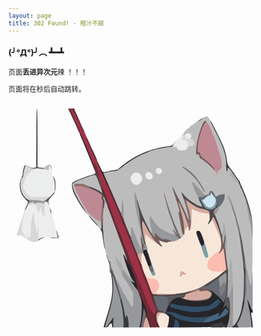```yaml
---
layout: page
title: 302 Found! - 橙汁不甜
---
```


### (╯°Д°)╯︵ ┻━┻

页面**丢进异次元**辣 ！！！

<script>
    var i = 15;  //这里是倒计时的秒数
    var intervalid;
    intervalid = setInterval("cutdown()", 1000);
    function cutdown() {
        if (i == 0) {
          window.location.href = "/"; //倒计时完成后跳转的地址
            clearInterval(intervalid);
        }
        document.getElementById("mes").innerHTML = i;
        i--;
    }
    window.onload = cutdown;
</script>
页面将在<span id="mes"></span>秒后自动跳转。

<svg xmlns="http://www.w3.org/2000/svg" width="512px" height="476px" viewBox="0 0 5120 4760" preserveAspectRatio="xMidYMid meet"><g fill="#262529"><path d="M2654 4578 c45 -166 57 -474 22 -558 -10 -25 -20 -60 -23 -77 -4 -28 -2 -33 14 -33 15 0 25 16 43 68 13 37 37 96 53 132 47 105 49 111 57 195 8 82 0 105 -34 105 -18 0 -20 -13 -7 -38 6 -12 4 -34 -8 -68 l-17 -51 -17 131 c-25 188 -34 216 -64 216 -21 0 -24 -4 -19 -22z"/><path d="M3220 4589 c0 -6 7 -36 16 -66 10 -34 14 -75 11 -107 -4 -42 -10 -55 -38 -78 -32 -27 -33 -29 -20 -65 7 -21 30 -74 51 -118 59 -126 125 -175 236 -175 28 0 44 5 48 15 3 8 12 15 21 15 9 0 41 8 73 19 87 29 241 36 331 15 115 -26 140 -39 161 -86 18 -41 13 -78 -10 -78 -6 0 -10 -9 -10 -20 0 -51 69 -12 190 110 85 84 90 88 96 65 3 -14 12 -25 20 -25 16 0 17 21 5 91 -7 42 -6 46 11 41 11 -3 18 1 18 10 0 8 13 30 30 48 29 33 30 36 30 138 0 76 -6 126 -22 183 -21 79 -21 79 -55 79 -36 0 -43 -13 -16 -29 14 -8 12 -11 -19 -24 -19 -8 -39 -20 -42 -26 -10 -16 -31 -14 -123 11 -66 18 -83 26 -85 43 -3 20 -10 20 -335 23 l-333 2 0 -29 c0 -37 -23 -91 -48 -114 -20 -18 -20 -17 -27 35 -14 116 -7 108 -91 108 -47 0 -74 -4 -74 -11z m852 -114 c168 -33 378 -143 378 -197 0 -15 -37 -55 -43 -47 -2 2 -22 29 -44 59 -54 73 -81 100 -98 100 -17 0 -19 -23 -5 -51 11 -20 1 -26 -16 -9 -32 32 -182 66 -337 76 -162 12 -405 -23 -462 -66 -13 -10 -177 -50 -205 -50 -12 0 -18 5 -15 10 3 6 17 10 31 10 30 0 56 13 104 51 70 56 206 98 395 122 76 10 250 6 317 -8z m-152 -209 c122 -13 143 -18 215 -54 82 -41 113 -64 142 -108 15 -24 15 -26 -4 -45 -19 -20 -19 -20 -44 3 -14 13 -52 42 -85 65 l-60 41 -139 12 c-77 7 -178 10 -225 6 -178 -13 -267 -24 -325 -40 -32 -9 -67 -16 -76 -16 -18 0 -33 26 -24 41 10 15 150 52 340 89 28 5 59 12 70 14 39 7 81 6 215 -8z"/><path d="M4926 4545 c-3 -30 -9 -81 -12 -112 -3 -32 -19 -121 -36 -198 -41 -184 -44 -215 -25 -215 9 0 23 24 37 63 12 34 33 83 46 109 27 54 34 129 10 109 -22 -19 -25 -1 -11 74 8 39 17 105 21 148 6 66 4 77 -9 77 -12 0 -17 -14 -21 -55z"/><path d="M2588 3823 c-14 -16 -37 -46 -50 -68 -14 -22 -33 -46 -42 -54 -26 -22 -20 -44 9 -38 23 4 24 3 11 -12 -39 -44 -115 -232 -165 -406 -35 -121 -37 -145 -16 -145 17 0 55 70 55 102 0 30 36 88 54 88 32 0 161 325 176 444 5 32 13 63 19 69 6 6 11 19 11 29 0 27 -32 22 -62 -9z"/><path d="M2835 3357 c-26 -30 -105 -252 -105 -295 0 -26 5 -35 26 -42 40 -16 54 -12 64 18 6 15 15 36 20 47 6 11 24 60 40 109 34 101 39 161 14 170 -24 9 -48 7 -59 -7z"/><path d="M3897 2927 c-24 -42 -97 -235 -97 -256 0 -27 21 -41 60 -41 32 0 38 4 54 36 26 55 64 173 70 220 5 37 3 44 -19 58 -35 23 -48 20 -68 -17z"/><path d="M1991 1707 c-5 -13 -27 -62 -49 -108 -97 -206 -143 -321 -140 -347 3 -23 8 -17 36 43 76 166 72 160 117 157 22 -2 54 -10 70 -17 17 -7 62 -16 100 -20 39 -4 78 -11 88 -17 16 -8 18 -6 15 14 -2 18 -9 23 -33 24 -70 2 -175 17 -175 25 0 5 -10 9 -22 9 -52 1 -53 12 -9 110 43 97 52 150 26 150 -9 0 -19 -11 -24 -23z"/><path d="M1755 1425 c-4 -11 -39 -99 -78 -195 -83 -207 -203 -498 -217 -522 -14 -24 -12 -38 3 -38 21 0 173 346 233 529 14 42 37 106 50 143 14 37 24 75 21 85 -4 16 -5 16 -12 -2z"/><path d="M1725 1113 c-43 -100 -66 -173 -52 -173 8 0 127 259 127 276 0 2 -6 4 -14 4 -8 0 -33 -45 -61 -107z"/></g><g fill="#393a3e"><path d="M1935 4577 c4 -12 26 -85 50 -162 102 -327 125 -443 125 -637 0 -114 -18 -260 -34 -287 -4 -6 -1 -11 7 -11 54 0 73 397 29 604 -13 60 -48 189 -78 288 -30 99 -54 187 -54 196 0 9 16 -8 36 -38 20 -30 39 -57 44 -60 4 -3 19 -24 34 -47 34 -56 61 -58 52 -5 -3 20 -6 70 -6 110 0 62 -2 72 -17 72 -14 0 -19 -9 -21 -37 -1 -20 -5 -39 -8 -42 -9 -9 -38 14 -59 46 -17 27 -26 31 -63 31 -39 0 -42 -2 -37 -21z"/><path d="M2323 4461 c-2 -103 -9 -171 -28 -261 -31 -149 -32 -193 -7 -188 13 2 24 29 44 108 14 58 29 131 33 163 7 51 10 57 31 57 19 0 26 9 39 52 8 28 15 87 15 130 l0 78 -62 0 -63 0 -2 -139z"/><path d="M4114 4574 c3 -25 11 -29 97 -55 84 -25 97 -26 119 -14 14 8 40 21 58 30 36 17 40 32 15 51 -13 10 -57 13 -155 14 l-137 0 3 -26z"/><path d="M4520 4595 c0 -2 20 -23 44 -45 70 -65 137 -211 166 -365 6 -33 16 -79 21 -101 18 -83 29 -274 29 -501 0 -194 2 -233 14 -233 22 0 30 142 22 398 -7 252 -20 399 -42 487 -27 109 -64 212 -93 257 -28 44 -28 45 -10 67 11 13 19 27 19 32 0 5 -38 9 -85 9 -47 0 -85 -2 -85 -5z"/><path d="M1957 3002 c-10 -14 -32 -147 -47 -269 -7 -63 -14 -87 -31 -104 -15 -15 -18 -24 -11 -27 8 -2 12 -31 12 -83 0 -64 3 -79 15 -79 18 0 16 -7 21 65 8 127 25 284 40 372 16 94 16 149 1 125z"/><path d="M1778 2509 c-20 -24 -61 -71 -92 -104 -58 -63 -65 -75 -42 -75 17 0 157 152 169 182 15 41 1 40 -35 -3z"/><path d="M4924 2377 c-5 -7 -18 -46 -28 -87 -39 -161 -90 -307 -161 -467 -41 -92 -75 -173 -75 -180 0 -6 -6 -16 -12 -20 -7 -4 -39 -46 -70 -93 -31 -47 -70 -101 -87 -120 l-30 -35 -1 38 c0 29 -4 37 -19 37 -23 0 -31 -40 -31 -158 0 -172 -52 -333 -203 -625 -94 -181 -139 -291 -108 -262 29 28 250 471 279 560 31 92 50 175 58 245 8 77 21 105 84 185 26 33 69 94 96 135 27 41 57 82 66 91 10 9 18 23 18 31 0 8 23 64 50 123 74 157 142 360 175 520 7 33 16 68 20 78 8 19 -5 22 -21 4z"/><path d="M1569 2269 c-94 -124 -191 -282 -238 -389 -42 -95 -54 -196 -26 -217 36 -25 49 -5 19 28 -14 16 -14 23 0 79 20 78 96 226 181 353 36 53 65 105 65 114 0 8 7 21 16 28 9 6 15 18 12 25 -2 7 -14 -1 -29 -21z"/><path d="M905 1888 c4 -18 12 -36 17 -39 5 -3 10 -48 11 -100 1 -70 -4 -105 -17 -136 -10 -23 -16 -52 -14 -65 4 -20 8 -16 29 27 20 43 24 65 24 150 0 83 -4 108 -23 148 -26 55 -37 61 -27 15z"/><path d="M240 1638 c0 -7 11 -37 25 -66 14 -30 25 -70 26 -90 0 -21 8 -66 18 -102 16 -62 18 -65 47 -64 17 1 50 14 73 29 39 24 48 26 90 18 l46 -8 3 -598 c1 -386 6 -597 12 -597 7 0 10 208 10 595 l0 595 27 6 c15 4 46 8 70 8 24 1 43 6 43 12 0 7 -48 10 -139 10 -128 -1 -141 -3 -164 -22 -33 -29 -62 -37 -75 -22 -11 14 -42 153 -42 190 0 13 -11 36 -25 52 -14 16 -25 37 -25 48 0 10 -4 18 -10 18 -5 0 -10 -6 -10 -12z"/><path d="M2217 1413 c12 -41 211 -191 368 -278 139 -77 405 -174 405 -149 0 10 -22 20 -110 52 -199 73 -377 173 -545 307 -59 47 -110 85 -115 85 -4 0 -6 -8 -3 -17z"/><path d="M3845 421 c8 -15 155 -94 162 -88 9 10 -8 27 -28 27 -10 0 -19 4 -19 9 0 12 -84 61 -105 61 -9 0 -14 -4 -10 -9z"/></g><g fill="#582e33"><path d="M2840 4528 c-12 -40 -27 -88 -33 -107 -8 -22 -8 -35 -2 -38 6 -1 8 -25 7 -53 -4 -54 13 -70 24 -22 4 15 17 48 30 74 15 29 24 65 24 93 0 25 7 62 15 82 19 45 20 43 -14 43 -28 0 -31 -4 -51 -72z"/><path d="M2973 4532 c-38 -79 -39 -142 -4 -216 15 -29 20 -53 16 -68 -15 -49 -98 -277 -131 -360 -19 -47 -39 -108 -44 -135 -6 -26 -13 -61 -16 -76 -6 -26 -4 -28 16 -25 19 2 30 22 67 123 24 66 52 126 61 133 9 6 33 12 54 12 31 0 38 4 38 20 0 17 -7 20 -46 20 -40 0 -46 3 -41 18 3 9 19 64 36 120 16 57 39 123 51 146 24 50 25 62 6 69 -38 15 -26 129 23 225 29 56 27 62 -16 62 -37 0 -39 -2 -70 -68z"/><path d="M2478 3360 c-10 -13 -18 -30 -18 -37 0 -8 -11 -18 -25 -23 -26 -10 -58 -61 -54 -88 3 -19 -27 -114 -77 -242 -18 -47 -62 -166 -97 -265 -36 -99 -89 -243 -117 -320 -28 -77 -70 -194 -92 -260 -22 -66 -48 -135 -59 -153 -10 -18 -19 -46 -19 -62 0 -16 -5 -32 -11 -35 -30 -19 -35 -125 -5 -125 21 0 69 110 141 324 36 110 75 217 86 238 10 20 24 61 30 90 11 50 37 113 113 273 19 39 42 102 52 140 9 39 36 108 60 155 23 47 52 121 64 165 12 44 29 96 37 116 8 20 13 58 11 85 l-3 49 -17 -25z"/><path d="M2592 3143 c-11 -27 -23 -58 -27 -70 -3 -13 -11 -23 -16 -23 -5 0 -9 -8 -9 -18 0 -9 -20 -58 -44 -107 -24 -50 -47 -101 -51 -115 -4 -14 -11 -29 -15 -35 -4 -5 -22 -49 -38 -97 -30 -84 -45 -117 -68 -148 -6 -8 -17 -37 -23 -65 -7 -27 -19 -63 -26 -80 -7 -16 -28 -66 -45 -110 -17 -44 -60 -141 -95 -215 -35 -74 -71 -157 -80 -183 -8 -26 -24 -66 -35 -87 -21 -41 -27 -85 -10 -75 5 3 10 -3 10 -14 0 -39 16 -21 47 52 17 39 70 162 118 272 48 110 94 220 102 245 9 25 21 52 28 60 7 8 16 26 20 40 4 14 34 90 67 170 33 80 69 170 80 200 11 30 26 69 34 85 13 28 61 153 105 272 10 29 19 62 19 73 0 36 -27 21 -48 -27z"/><path d="M1617 868 c-29 -62 -47 -111 -45 -127 3 -22 10 -14 40 49 47 98 68 149 68 166 0 33 -18 8 -63 -88z"/><path d="M1415 604 c-19 -42 -35 -78 -35 -80 0 -1 -18 -42 -41 -91 -22 -48 -50 -108 -61 -133 -11 -25 -31 -67 -44 -93 l-23 -48 26 3 c23 3 35 26 129 246 57 134 104 250 104 258 0 33 -22 9 -55 -62z"/><path d="M1470 548 c-29 -62 -82 -171 -117 -243 -35 -71 -63 -133 -63 -137 0 -4 11 -8 25 -8 14 0 25 5 25 10 0 6 9 29 19 53 11 23 34 74 51 112 17 39 43 97 57 130 14 33 35 80 48 105 33 66 39 90 22 90 -8 0 -37 -48 -67 -112z"/></g><g fill="#712936"><path d="M2894 4565 c-7 -19 -14 -55 -14 -80 0 -27 -9 -63 -21 -86 -11 -23 -33 -80 -48 -127 -16 -48 -42 -116 -58 -152 -16 -36 -40 -95 -53 -132 -21 -60 -40 -88 -40 -58 0 27 -19 5 -30 -36 -11 -38 -11 -47 0 -54 11 -7 11 -11 1 -24 -7 -9 -17 -42 -21 -73 -7 -59 -26 -118 -86 -276 -23 -57 -34 -104 -34 -138 0 -72 19 -60 50 32 14 41 33 85 42 99 9 14 30 61 47 105 37 102 94 241 132 325 31 71 56 137 69 187 4 18 22 54 39 79 17 26 31 53 31 60 0 6 16 35 36 64 29 43 34 57 28 83 -15 69 -11 107 18 159 39 72 38 78 -23 78 -48 0 -51 -2 -65 -35z"/><path d="M2800 3760 c0 -6 -18 -49 -40 -96 -22 -47 -40 -97 -40 -109 0 -13 -4 -27 -10 -30 -5 -3 -10 -16 -10 -29 0 -12 -4 -26 -9 -31 -4 -6 -13 -28 -19 -50 -9 -36 -31 -96 -98 -272 -25 -64 -30 -103 -15 -103 5 0 13 10 16 23 19 62 48 118 56 105 4 -7 10 -10 12 -8 6 7 72 175 100 255 14 39 39 104 56 147 36 88 39 110 14 101 -13 -5 -15 -3 -9 13 15 36 19 94 7 94 -6 0 -11 -5 -11 -10z"/><path d="M1787 1500 c-15 -33 -27 -66 -27 -73 0 -7 -13 -48 -30 -90 -16 -43 -30 -82 -30 -88 0 -25 34 -3 70 45 30 39 42 65 45 100 3 26 9 56 15 66 15 27 13 100 -3 100 -7 0 -25 -27 -40 -60z"/></g><g fill="#504a49"><path d="M4480 4335 c0 -84 -2 -96 -22 -115 -12 -11 -16 -20 -10 -20 8 0 12 -18 12 -50 0 -38 -4 -50 -15 -50 -21 0 -21 -102 0 -120 28 -23 42 -4 54 75 19 128 12 375 -10 375 -5 0 -9 -43 -9 -95z"/><path d="M3199 4349 c-25 -21 -56 -34 -98 -42 -61 -12 -63 -13 -84 -59 -12 -25 -25 -44 -29 -42 -4 3 -5 -1 -2 -9 3 -8 -7 -54 -22 -103 -15 -49 -27 -102 -28 -119 -1 -29 0 -29 43 -26 33 2 43 0 39 -11 -4 -10 28 -13 171 -14 158 0 192 -4 330 -32 84 -18 167 -32 182 -32 52 0 33 27 -36 51 -54 19 -65 26 -65 45 0 25 -26 44 -59 44 -23 0 -27 -19 -8 -39 10 -11 6 -12 -23 -7 -88 15 -317 25 -434 20 -124 -7 -128 -6 -118 12 23 45 42 92 53 134 7 25 16 50 19 55 4 6 10 22 14 37 5 22 14 29 43 34 45 8 99 39 107 60 4 10 13 14 22 10 8 -3 13 -2 10 3 -3 5 1 14 9 21 16 13 21 40 8 39 -5 0 -24 -14 -44 -30z"/><path d="M3982 3768 c-22 -22 -13 -35 56 -79 154 -98 202 -131 291 -203 52 -42 102 -76 111 -76 22 0 30 53 30 202 0 111 -9 148 -35 148 -12 0 -15 -20 -15 -112 0 -62 -4 -119 -9 -127 -7 -11 -25 0 -82 48 -41 35 -91 72 -112 82 -21 11 -55 35 -75 53 -39 35 -112 76 -135 76 -7 0 -18 -5 -25 -12z"/><path d="M2745 2888 c-38 -135 -66 -279 -75 -391 -15 -177 -29 -283 -51 -362 -38 -141 -10 -194 30 -57 46 153 105 301 192 477 44 89 50 125 20 125 -14 0 -33 -28 -74 -107 -43 -83 -57 -104 -63 -90 -7 19 22 213 50 337 20 85 20 120 1 120 -9 0 -20 -20 -30 -52z"/><path d="M4315 2855 c-4 -36 -18 -107 -31 -158 -25 -95 -111 -307 -124 -307 -4 0 -15 16 -24 35 -24 50 -65 95 -87 95 -24 0 -24 -5 6 -64 25 -50 32 -119 16 -176 -7 -29 -79 -69 -126 -70 -74 -2 -206 -69 -290 -147 -26 -24 -53 -43 -61 -43 -8 0 -22 -8 -32 -18 -19 -19 -62 -115 -62 -138 0 -28 36 -12 65 28 58 79 220 196 329 238 l26 10 -26 -52 c-19 -38 -24 -59 -19 -84 6 -37 35 -48 35 -14 0 11 14 42 30 68 17 27 30 53 30 59 0 5 15 23 33 40 63 60 156 49 199 -23 25 -42 44 -43 53 -3 6 27 2 34 -34 66 -24 20 -41 43 -41 56 0 11 20 61 44 111 94 194 167 556 112 556 -9 0 -16 -21 -21 -65z"/><path d="M330 2231 c0 -5 16 -46 35 -92 l36 -83 -54 -55 c-76 -79 -110 -153 -115 -255 -3 -65 0 -85 13 -101 15 -19 16 -17 12 40 -9 120 39 228 129 298 37 29 54 49 54 65 0 12 -3 22 -8 22 -7 0 -34 56 -54 113 -6 15 -14 27 -19 27 -5 0 -9 7 -9 15 0 8 -4 15 -10 15 -5 0 -10 -4 -10 -9z"/><path d="M1910 2116 c0 -65 -4 -87 -16 -97 -12 -10 -15 -25 -11 -56 4 -40 2 -45 -33 -71 -21 -15 -78 -48 -128 -72 -62 -31 -91 -51 -92 -62 0 -34 55 -21 186 44 83 41 112 67 116 103 1 17 6 36 11 43 6 7 5 12 -2 12 -16 0 -13 26 5 41 13 11 15 26 9 84 -9 93 -14 115 -31 115 -11 0 -14 -19 -14 -84z"/><path d="M1857 1758 c-48 -141 -91 -238 -107 -238 -31 0 -314 101 -383 136 -31 17 -59 6 -35 -13 19 -15 230 -97 328 -127 107 -33 114 -37 105 -67 -9 -32 34 35 47 73 6 16 14 26 19 23 10 -7 35 49 60 137 14 49 16 74 9 93 -14 36 -26 31 -43 -17z"/><path d="M2940 1005 c0 -20 142 -57 285 -75 78 -10 93 -15 113 -38 l24 -27 -7 30 c-9 42 -23 55 -59 55 -17 0 -96 14 -176 30 -142 29 -180 35 -180 25z"/></g><g fill="#324e66"><path d="M3364 4563 c3 -21 8 -59 12 -85 7 -53 20 -60 51 -25 24 27 34 49 43 105 l7 42 -59 0 -60 0 6 -37z"/><path d="M3695 4485 c-203 -33 -276 -58 -359 -124 -37 -30 -52 -36 -101 -43 -11 -2 -21 -11 -23 -21 -3 -13 3 -17 28 -17 35 0 199 38 215 50 33 25 137 50 249 61 115 10 181 9 334 -7 29 -3 52 -2 52 3 0 5 -29 33 -64 61 l-64 52 -93 -1 c-52 -1 -130 -7 -174 -14z"/><path d="M3675 4280 c-22 -5 -68 -13 -102 -19 -99 -18 -256 -61 -280 -77 -19 -12 -21 -18 -11 -39 6 -13 16 -26 23 -29 7 -2 52 7 101 20 49 13 109 24 133 24 25 0 82 5 128 12 65 9 118 9 244 0 l162 -13 60 -42 c33 -23 74 -54 91 -69 l30 -28 28 27 c25 24 26 28 13 52 -23 46 -68 83 -150 123 -72 35 -93 41 -215 54 -145 15 -193 16 -255 4z"/></g><g fill="#59595e"><path d="M4366 4185 c4 -16 11 -38 16 -47 5 -10 11 -62 13 -115 2 -54 9 -116 14 -138 6 -22 11 -64 11 -94 0 -30 3 -51 7 -48 3 4 13 1 21 -6 13 -10 14 3 9 113 -4 69 -9 152 -12 185 -3 33 -2 54 1 47 13 -27 24 3 24 64 0 72 -18 87 -42 34 l-13 -31 -28 33 -27 33 6 -30z"/><path d="M3225 4116 c7 -92 2 -126 -21 -126 -8 0 -14 -4 -14 -9 0 -11 74 -21 159 -21 36 -1 95 -7 131 -15 71 -15 93 -6 63 27 -15 17 -15 18 0 18 10 0 17 7 17 15 0 8 -9 15 -20 15 -11 0 -23 -7 -26 -15 -4 -9 -19 -15 -38 -15 -92 0 -166 52 -217 153 -16 31 -32 57 -35 57 -4 0 -3 -38 1 -84z"/><path d="M2252 4018 c-5 -24 -30 -108 -56 -188 -25 -80 -53 -167 -62 -195 -8 -27 -19 -57 -23 -65 -5 -9 -12 -30 -16 -48 -4 -19 -13 -32 -22 -32 -12 0 -14 -7 -9 -31 3 -17 6 -35 6 -40 0 -5 8 -9 19 -9 25 0 62 83 115 260 14 47 44 143 66 215 45 145 48 164 25 145 -13 -10 -15 -9 -15 9 0 37 -18 23 -28 -21z"/><path d="M4765 3418 c-3 -24 -10 -88 -14 -143 -5 -55 -21 -188 -36 -295 -39 -288 -41 -320 -22 -320 10 0 20 14 26 38 19 70 41 177 51 242 5 36 16 108 24 160 19 129 31 358 18 345 -6 -5 -12 -28 -15 -50 -3 -36 -4 -35 -5 13 -2 63 -18 69 -27 10z"/><path d="M590 2833 c0 -25 61 -64 111 -70 52 -7 46 10 -9 28 -20 6 -52 22 -69 36 -29 21 -33 22 -33 6z"/><path d="M863 2780 c-42 -17 -24 -22 53 -15 l76 8 -7 -24 c-14 -41 -25 -93 -24 -114 0 -19 0 -19 14 -2 7 11 17 36 20 58 4 21 11 41 16 45 5 3 9 16 9 30 0 23 -2 24 -67 23 -38 0 -78 -4 -90 -9z"/><path d="M840 2246 c-16 -66 -8 -95 13 -46 23 55 29 100 13 100 -7 0 -18 -23 -26 -54z"/><path d="M804 2106 c-6 -7 -15 -22 -18 -34 -5 -15 -15 -22 -32 -22 -36 0 -29 -22 19 -61 23 -19 64 -55 91 -81 27 -27 50 -48 52 -48 2 0 4 9 4 20 0 11 -25 48 -56 81 -58 63 -64 85 -39 142 8 20 -5 22 -21 3z"/><path d="M574 645 c0 -137 2 -195 3 -128 2 67 2 179 0 250 -1 70 -3 16 -3 -122z"/></g><g fill="#9d3246"><path d="M2936 4306 c-14 -19 -35 -55 -46 -80 -10 -25 -29 -58 -40 -74 -12 -16 -25 -44 -30 -63 -13 -52 -37 -117 -69 -189 -37 -82 -94 -222 -132 -323 -16 -43 -40 -97 -53 -120 -13 -23 -30 -62 -36 -87 -6 -25 -22 -61 -35 -80 -13 -19 -36 -78 -51 -130 -14 -52 -46 -133 -69 -180 -23 -47 -50 -116 -59 -155 -10 -38 -36 -105 -57 -147 -22 -43 -40 -81 -40 -85 0 -5 -13 -35 -28 -68 -16 -34 -34 -84 -40 -113 -6 -29 -20 -70 -30 -90 -11 -21 -49 -128 -86 -238 -37 -109 -84 -233 -105 -276 -21 -42 -44 -96 -50 -120 -6 -23 -20 -64 -30 -90 -11 -26 -20 -61 -20 -78 0 -17 -5 -41 -11 -52 -6 -12 -13 -41 -16 -67 -3 -33 -14 -59 -44 -98 -22 -29 -43 -53 -48 -53 -5 0 -18 -28 -31 -63 -32 -89 -134 -336 -185 -447 -50 -110 -245 -567 -245 -575 0 -3 11 -5 24 -5 20 0 30 11 54 62 143 299 205 423 217 432 16 13 35 59 35 86 0 11 22 66 49 122 27 57 70 154 96 217 27 63 56 121 67 130 10 8 18 26 18 39 0 23 59 163 146 349 24 51 46 105 50 120 4 16 15 45 25 65 11 20 26 59 34 85 9 26 45 109 80 183 35 74 78 171 95 215 17 44 37 94 45 110 12 28 33 98 35 120 1 6 7 17 13 25 23 29 38 62 67 144 16 45 36 95 45 112 8 16 15 32 15 37 0 4 16 40 36 80 20 39 49 113 64 162 15 50 45 135 65 190 21 55 44 120 52 145 8 25 19 53 24 62 5 10 9 27 9 37 0 11 5 23 10 26 6 3 10 17 10 30 0 12 18 63 40 112 23 48 45 97 50 108 19 43 74 184 100 260 15 44 41 117 58 162 27 75 28 84 15 110 -23 45 -28 46 -57 9z"/></g><g fill="#705e5a"><path d="M3710 4060 c-76 -8 -145 -29 -123 -37 7 -3 44 0 82 6 129 20 249 12 375 -26 39 -12 75 -76 55 -99 -25 -31 -78 -44 -148 -38 -65 6 -66 5 -78 -22 -20 -44 -17 -51 44 -83 52 -29 85 -40 70 -24 -4 3 1 15 10 25 14 15 14 21 4 27 -15 10 18 21 60 21 31 0 52 21 43 44 -3 9 -1 16 5 16 6 0 16 11 22 24 17 37 -19 111 -64 129 -99 42 -202 52 -357 37z"/><path d="M4410 3421 c0 -18 -40 -331 -46 -358 l-6 -33 -29 40 c-32 44 -69 54 -69 20 0 -11 4 -20 8 -20 14 0 41 -67 48 -120 4 -28 9 -48 12 -45 12 11 41 -73 47 -137 5 -45 11 -68 20 -68 7 0 16 7 19 16 8 22 6 110 -4 169 -5 29 -5 75 0 110 5 33 17 107 25 164 9 57 19 140 22 185 l6 81 -27 1 c-14 1 -26 -1 -26 -5z"/><path d="M2716 3068 c-19 -90 -26 -136 -32 -216 -7 -90 -6 -92 15 -92 16 0 21 6 21 25 0 28 38 145 51 160 16 17 10 55 -8 56 -12 1 -9 4 7 9 l25 7 -27 11 c-20 8 -28 19 -28 37 0 31 -18 33 -24 3z"/><path d="M3043 2931 c-61 -49 -79 -69 -142 -161 -50 -73 -61 -100 -41 -100 6 0 10 -9 10 -20 0 -32 13 -23 43 30 35 62 47 70 47 31 0 -45 22 -39 83 20 56 56 84 71 115 63 28 -8 162 34 162 50 0 21 -28 39 -50 33 -11 -3 -20 0 -20 5 0 13 -112 3 -140 -12 -27 -14 -27 9 0 43 50 64 6 76 -67 18z"/><path d="M3525 2718 c-2 -7 -13 -60 -23 -118 -65 -345 -66 -354 -54 -358 7 -2 12 -11 12 -20 0 -9 -34 -117 -75 -240 -41 -123 -75 -230 -75 -238 0 -9 7 -14 16 -12 19 4 241 434 295 572 40 102 51 176 26 176 -17 0 -34 -34 -86 -167 -35 -90 -83 -191 -66 -138 48 146 76 292 82 423 l6 132 -27 0 c-15 0 -28 -6 -31 -12z"/><path d="M4084 1332 c-50 -48 -118 -103 -152 -122 -52 -30 -62 -40 -67 -71 -6 -33 -8 -35 -37 -31 l-31 5 6 -124 c7 -171 56 -360 134 -521 28 -58 37 -68 58 -68 37 0 41 25 10 61 -33 40 -55 89 -94 209 -38 119 -51 184 -58 282 -5 74 -4 76 18 80 19 2 26 12 35 47 7 32 20 52 45 70 151 111 249 211 249 252 0 34 -23 20 -116 -69z"/></g><g fill="#44677f"><path d="M3956 4491 c-3 -5 0 -11 7 -14 7 -2 39 -27 72 -54 37 -31 82 -57 115 -68 30 -9 70 -26 88 -37 40 -25 50 -17 34 24 -6 18 -10 33 -8 35 6 7 54 -47 98 -109 23 -32 44 -58 49 -58 4 0 19 14 33 31 24 28 25 32 12 58 -8 15 -31 40 -50 55 -104 79 -426 177 -450 137z"/></g><g fill="#666a72"><path d="M3145 4282 c-17 -11 -47 -22 -68 -26 -29 -5 -38 -12 -43 -34 -4 -15 -10 -31 -14 -37 -5 -8 -30 -82 -35 -105 0 -3 -11 -27 -23 -54 -12 -27 -22 -53 -22 -59 0 -7 41 -8 123 -4 140 8 164 13 171 36 21 69 -18 301 -51 301 -4 0 -22 -8 -38 -18z"/><path d="M4330 4043 c-38 -50 -166 -164 -226 -201 -30 -19 -52 -24 -107 -24 l-69 0 31 -19 c17 -10 57 -32 89 -48 31 -16 66 -39 77 -51 11 -12 40 -34 65 -48 25 -14 53 -32 63 -40 9 -8 20 -13 23 -10 10 11 23 134 22 218 -1 47 2 96 6 108 8 23 8 23 24 5 30 -34 52 -84 52 -116 0 -18 7 -45 15 -61 8 -15 15 -41 15 -57 0 -16 5 -29 10 -29 17 0 11 172 -9 271 -18 86 -36 149 -43 149 -2 0 -19 -21 -38 -47z"/><path d="M2877 3463 c-31 -47 -53 -110 -43 -120 4 -4 11 -1 15 6 15 24 51 3 51 -30 0 -16 4 -29 8 -29 15 0 43 116 40 161 -2 37 -7 45 -25 47 -16 2 -28 -7 -46 -35z"/><path d="M4243 2158 c1 -32 -4 -49 -12 -44 -11 7 -21 -27 -21 -71 0 -23 -12 -45 -40 -78 -22 -25 -40 -52 -40 -58 0 -7 -7 -4 -14 6 -7 9 -21 17 -30 17 -19 0 -34 11 -82 57 -18 18 -42 33 -53 33 -13 0 -21 6 -21 16 0 29 -30 -5 -31 -35 -1 -26 -1 -26 -11 4 -6 17 -13 32 -15 35 -8 9 -23 -26 -23 -57 0 -26 5 -34 25 -39 14 -3 36 -3 49 0 16 4 26 1 29 -8 3 -8 29 -18 59 -23 50 -8 53 -10 64 -48 9 -32 16 -41 37 -43 32 -4 47 9 76 66 12 23 25 42 29 42 4 0 22 -9 40 -20 18 -11 48 -20 67 -20 18 0 37 -4 40 -10 3 -5 13 -10 21 -10 11 0 14 15 14 68 0 62 -4 75 -39 133 -35 58 -77 96 -107 98 -7 1 -12 -5 -11 -11z"/></g><g fill="#766c6c"><path d="M2694 4573 c16 -78 46 -284 46 -328 1 -58 8 -50 40 44 17 52 19 70 10 89 -9 21 -8 23 5 19 20 -8 19 -2 -6 50 -12 24 -24 67 -28 96 -6 50 -7 52 -40 55 -32 3 -33 2 -27 -25z"/><path d="M3427 2783 c-20 -16 -36 -32 -37 -37 0 -6 -11 -26 -25 -47 -32 -46 -45 -109 -22 -109 16 0 6 -32 -78 -260 -37 -101 -115 -403 -115 -446 0 -24 5 -34 15 -34 8 0 15 7 15 17 0 24 23 101 102 338 62 187 91 263 159 412 10 24 19 45 19 48 0 2 14 27 30 53 34 55 37 77 14 86 -27 10 -40 7 -77 -21z"/><path d="M3650 2415 c0 -25 -5 -66 -11 -92 -17 -68 -54 -208 -75 -276 -17 -59 -12 -86 10 -54 7 9 20 17 28 17 8 0 23 7 34 15 16 12 17 16 5 24 -13 8 -12 17 2 63 39 123 45 145 52 196 4 28 4 75 0 102 -6 40 -11 50 -26 50 -16 0 -19 -7 -19 -45z"/></g><g fill="#8c706b"><path d="M3636 3911 c5 -5 27 -15 49 -22 38 -13 39 -14 13 -17 -16 -2 -28 -6 -28 -10 0 -6 187 -72 204 -72 4 0 5 4 2 9 -3 4 0 20 7 35 9 19 20 26 40 26 15 0 27 5 27 10 0 13 -73 13 -87 -1 -7 -7 -36 -2 -98 20 -83 30 -150 41 -129 22z"/><path d="M3656 2638 c-4 -15 -26 -131 -33 -173 -4 -29 -3 -29 11 -11 15 19 16 19 17 -10 1 -16 3 -22 6 -11 8 29 20 19 27 -23 3 -22 10 -40 15 -40 24 0 25 193 1 256 -10 25 -38 33 -44 12z"/><path d="M1918 2630 c-4 -8 -9 -50 -12 -93 -2 -43 -7 -81 -10 -84 -3 -4 -6 -1 -6 5 0 7 -4 12 -10 12 -17 0 -9 -195 16 -367 10 -66 24 -51 25 25 0 50 3 61 9 45 15 -37 23 -26 15 20 -4 23 -11 134 -14 247 -3 113 -9 198 -13 190z"/><path d="M1630 1795 c-19 -7 -44 -14 -55 -14 -11 -1 -33 -9 -50 -18 -22 -13 -52 -17 -112 -16 -70 0 -83 -2 -88 -17 -8 -26 5 -50 32 -56 33 -9 169 1 185 12 7 6 39 18 71 29 54 17 75 35 42 35 -23 0 -18 17 8 23 12 4 31 13 42 21 19 15 19 15 -10 15 -16 0 -46 -7 -65 -14z"/></g><g fill="#7a7c80"><path d="M4794 4023 c3 -38 9 -186 13 -330 3 -145 10 -263 15 -263 4 0 8 48 9 108 1 59 4 139 7 177 9 118 8 211 -5 236 -6 13 -15 50 -18 82 -4 31 -11 57 -17 57 -7 0 -9 -22 -4 -67z"/><path d="M4296 3943 c-12 -45 -16 -121 -7 -152 16 -53 60 -111 85 -111 45 0 57 36 31 86 -8 16 -15 43 -15 61 0 46 -50 133 -77 133 -6 0 -14 -8 -17 -17z"/><path d="M2054 3412 c0 -56 -7 -97 -27 -152 -37 -106 -48 -160 -32 -160 6 0 20 29 30 66 14 51 23 67 41 74 21 9 24 16 24 67 1 35 6 66 15 77 8 11 15 31 15 45 -1 24 -2 25 -14 9 -19 -25 -23 -23 -30 17 -11 59 -21 39 -22 -43z"/><path d="M4664 2683 c-15 -89 -85 -355 -120 -461 -28 -84 -6 -145 24 -69 8 17 17 41 22 52 14 32 31 86 45 140 7 28 21 75 30 105 21 71 55 219 55 239 -1 13 -4 12 -15 -3 -14 -19 -15 -19 -15 7 0 40 -18 33 -26 -10z"/><path d="M3921 1790 c-29 -49 -70 -113 -92 -142 -64 -86 -185 -202 -259 -249 -38 -24 -70 -50 -70 -56 0 -20 51 -15 98 10 62 33 193 147 227 198 16 24 42 60 57 79 48 62 118 194 118 222 0 51 -26 30 -79 -62z"/></g><g fill="#7b9ea5"><path d="M2890 3520 c-11 -21 -20 -50 -20 -62 0 -22 1 -22 23 6 30 37 47 27 47 -25 0 -21 3 -39 8 -39 8 0 52 104 52 125 0 18 -31 35 -64 35 -20 0 -30 -9 -46 -40z"/><path d="M3994 3192 c-6 -4 -16 -17 -23 -29 -17 -33 -81 -231 -81 -251 1 -16 2 -15 15 2 8 10 16 24 18 29 2 7 13 4 27 -6 19 -13 24 -24 21 -52 -4 -53 13 -42 33 23 28 89 66 234 66 254 0 11 -11 23 -26 28 -30 12 -36 12 -50 2z"/><path d="M4050 2203 c-35 -7 -75 -47 -104 -107 -34 -70 -41 -96 -24 -96 21 0 33 13 47 46 17 43 87 114 112 114 58 0 119 -74 119 -144 0 -48 17 -17 24 44 11 107 -58 164 -174 143z"/></g><g fill="#97989b"><path d="M1967 4568 c3 -18 28 -107 55 -198 28 -91 61 -214 74 -275 30 -135 41 -335 25 -454 -10 -76 -9 -117 3 -80 2 8 11 37 20 64 146 451 180 595 191 806 10 177 15 169 -107 169 l-100 0 4 -105 c2 -58 2 -105 1 -105 -2 0 -15 19 -29 42 -15 24 -34 49 -42 57 -8 9 -28 37 -44 63 -35 57 -61 65 -51 16z"/><path d="M2440 4527 c0 -75 -23 -177 -40 -177 -6 0 -10 11 -10 24 0 14 -4 27 -8 30 -5 3 -14 -30 -20 -74 -21 -144 -60 -298 -169 -652 -15 -48 -24 -91 -20 -95 4 -3 8 -4 10 -2 12 16 100 179 135 252 24 48 46 87 51 87 4 0 15 17 25 38 28 59 110 202 117 202 11 0 19 -139 13 -211 -7 -69 -9 -74 -110 -224 -96 -145 -103 -158 -109 -219 -8 -69 -3 -86 22 -86 17 0 20 3 94 103 28 37 55 65 59 62 5 -3 14 5 21 17 7 13 25 38 40 57 34 41 31 48 -10 27 -43 -23 -48 -20 -20 12 14 15 34 41 43 57 10 17 30 43 44 58 26 27 68 128 99 237 26 91 6 409 -32 531 -6 17 -18 19 -116 19 l-109 0 0 -73z"/><path d="M4462 4503 c36 -119 48 -293 28 -424 -14 -97 -17 -104 -37 -88 -12 11 -14 6 -11 -31 3 -47 24 -66 30 -28 3 15 9 1 17 -40 8 -34 18 -65 22 -68 5 -3 9 -25 9 -50 0 -36 3 -44 18 -44 32 0 41 112 37 475 -2 182 -6 338 -8 349 -6 30 -37 46 -88 46 l-47 0 30 -97z"/><path d="M4660 4569 c-22 -31 -22 -33 -6 -58 33 -50 65 -127 91 -215 24 -86 31 -115 55 -261 7 -38 17 -80 23 -93 6 -13 10 -51 10 -85 -2 -123 -14 -364 -23 -466 -12 -128 -12 -161 -2 -161 5 0 26 87 47 193 21 105 46 217 56 247 l18 55 0 -66 c1 -94 12 -189 22 -189 5 0 9 177 9 393 -1 435 1 428 -60 278 -46 -112 -51 -122 -46 -86 2 17 17 94 34 171 25 111 52 305 52 367 0 4 -58 7 -128 7 l-128 0 -24 -31z"/><path d="M4756 3940 c4 -80 8 -181 9 -225 3 -232 5 -276 15 -270 13 8 13 345 -1 500 -15 178 -33 174 -23 -5z"/><path d="M4287 3738 c-4 -29 -9 -72 -13 -94 -5 -42 -5 -42 68 -103 70 -59 73 -61 80 -39 16 58 5 228 -15 228 -6 0 -7 -3 -4 -7 9 -8 -12 -33 -29 -33 -7 0 -27 23 -45 50 -18 28 -33 50 -34 50 -1 0 -5 -24 -8 -52z"/><path d="M2597 3068 c-14 -35 -36 -90 -48 -123 -12 -33 -32 -83 -44 -111 -18 -39 -23 -71 -25 -150 -3 -130 -3 -134 15 -134 17 0 50 60 82 150 24 67 73 189 101 250 9 19 22 39 29 43 7 4 13 19 13 33 0 14 7 38 15 53 14 29 14 29 -18 29 -17 0 -45 5 -60 11 -16 6 -30 11 -31 11 -2 0 -15 -28 -29 -62z"/><path d="M2819 3073 c-5 -16 -12 -34 -14 -40 -2 -7 -18 -13 -35 -13 -26 0 -30 -4 -30 -26 0 -22 2 -25 15 -14 12 10 15 10 15 -2 0 -8 -4 -18 -9 -23 -13 -15 -51 -132 -51 -160 0 -14 -4 -25 -10 -25 -5 0 -10 9 -10 20 0 11 -4 20 -10 20 -5 0 -10 -25 -10 -55 0 -30 4 -55 9 -55 11 0 -3 -74 -29 -160 -11 -36 -29 -119 -40 -185 -11 -66 -27 -147 -36 -180 -9 -33 -18 -122 -21 -199 -6 -129 -5 -138 12 -135 12 3 24 23 36 59 25 76 33 124 20 115 -17 -10 -13 32 8 110 22 80 36 185 51 363 13 164 99 523 100 420 0 -40 16 -34 31 10 6 20 15 42 19 47 9 11 12 135 4 135 -2 0 -9 -12 -15 -27z"/><path d="M3298 2857 c12 -14 5 -18 -59 -37 -50 -15 -74 -18 -79 -11 -11 19 -70 -13 -127 -68 -29 -28 -55 -51 -59 -51 -3 0 -3 21 1 48 l6 47 -31 -31 c-26 -26 -37 -50 -56 -129 -44 -181 -51 -305 -19 -305 6 0 38 39 71 88 83 123 126 166 213 213 102 54 204 91 213 76 4 -7 12 1 20 18 14 33 53 71 81 80 9 4 17 9 17 13 0 16 -89 51 -145 58 -54 6 -59 5 -47 -9z"/><path d="M4936 2733 c-7 -90 -14 -129 -47 -268 -10 -44 -25 -123 -34 -175 -13 -87 -25 -141 -54 -255 -13 -51 -14 -98 -1 -90 11 7 69 189 102 320 12 50 26 93 31 96 18 13 26 97 27 277 0 191 -13 243 -24 95z"/><path d="M2332 2397 c-7 -16 -12 -31 -12 -34 0 -4 -8 -15 -17 -25 -14 -16 -16 -38 -14 -143 3 -139 10 -179 34 -183 14 -3 17 6 18 60 0 35 3 97 8 138 4 41 4 107 1 145 -6 66 -7 68 -18 42z"/><path d="M4187 2319 c-27 -37 -22 -91 11 -120 29 -27 77 -59 88 -59 21 0 -27 137 -54 153 -7 5 -17 18 -21 29 -8 21 -8 21 -24 -3z"/><path d="M4514 2148 c-3 -18 -22 -72 -40 -120 -40 -103 -42 -121 -13 -116 19 3 27 15 86 133 16 31 30 125 19 125 -4 0 -11 -10 -16 -22 -8 -22 -9 -22 -9 5 -1 37 -18 34 -27 -5z"/><path d="M1944 2099 c5 -61 4 -74 -13 -95 -21 -26 -18 -54 4 -54 7 0 17 12 23 28 33 82 62 166 62 178 0 27 -19 13 -30 -22 -9 -27 -15 -33 -21 -23 -5 8 -9 24 -9 37 0 12 -5 22 -11 22 -9 0 -10 -20 -5 -71z"/><path d="M515 2091 c-3 -11 -13 -18 -23 -16 -71 14 -82 14 -82 0 0 -8 5 -15 10 -15 18 0 10 -27 -12 -43 -21 -14 -11 -15 117 -10 77 3 145 10 151 14 6 5 26 6 44 2 24 -4 31 -3 26 5 -5 8 2 12 18 12 36 0 33 19 -4 27 -17 3 -30 12 -30 19 0 15 -31 19 -44 7 -4 -4 -32 -8 -62 -9 -39 -1 -57 2 -61 12 -8 21 -41 17 -48 -5z"/><path d="M3786 1860 c-66 -133 -85 -220 -50 -220 27 0 28 2 142 132 56 64 106 119 110 122 4 2 20 2 36 -1 19 -4 31 -14 38 -34 5 -16 16 -29 23 -29 12 0 12 7 0 46 -13 44 -13 46 6 41 12 -3 19 0 19 9 0 8 -6 14 -12 14 -7 0 -23 3 -36 6 -18 5 -21 3 -16 -10 5 -14 1 -15 -32 -10 -22 3 -44 12 -51 20 -8 11 -21 13 -46 9 -24 -5 -38 -2 -50 9 -8 9 -17 16 -19 15 -2 0 -30 -54 -62 -119z"/></g><g fill="#bf8993"><path d="M1793 2431 c-62 -31 -196 -159 -225 -216 -12 -22 -39 -67 -61 -100 -55 -82 -177 -329 -177 -358 0 -23 2 -23 88 -23 54 1 95 6 103 13 8 7 33 16 54 21 155 37 233 70 300 127 32 27 38 36 28 46 -18 18 -16 49 3 70 14 16 15 27 6 76 -17 85 -35 283 -29 318 9 62 -8 67 -90 26z"/><path d="M4228 1503 c-32 -39 -49 -75 -43 -92 11 -35 -85 -135 -244 -252 -25 -18 -38 -38 -45 -70 -9 -37 -15 -44 -34 -43 -24 1 -24 0 -19 -90 6 -109 18 -170 58 -296 35 -110 73 -191 99 -215 18 -16 21 -17 45 -1 28 18 77 109 95 176 7 24 24 69 40 100 15 30 35 80 44 110 49 162 71 229 87 265 11 26 20 81 24 158 l7 117 -44 45 c-30 29 -42 49 -36 57 12 20 9 48 -5 48 -8 0 -21 -8 -29 -17z"/></g><g fill="#ababab"><path d="M4458 3938 c-5 -61 -2 -528 4 -528 3 0 8 8 10 18 2 9 7 -34 11 -97 4 -63 10 -125 13 -138 8 -29 32 -30 38 0 24 114 46 624 27 613 -6 -4 -11 -20 -11 -37 0 -16 -4 -29 -10 -29 -5 0 -10 20 -10 44 0 25 -4 47 -9 50 -4 3 -14 33 -20 66 -8 40 -17 60 -27 60 -7 0 -15 -10 -16 -22z"/><path d="M2294 3548 c-3 -13 -24 -61 -46 -108 -22 -47 -43 -94 -48 -105 -16 -40 -40 -142 -40 -173 0 -45 24 -41 43 6 8 21 38 61 65 88 64 64 95 163 57 178 -12 4 -14 17 -9 63 3 32 8 61 11 66 2 4 -3 7 -11 7 -8 0 -18 -10 -22 -22z"/><path d="M4406 3018 c-14 -45 -15 -73 -4 -158 6 -55 8 -108 3 -125 -7 -26 -10 -17 -22 60 -7 49 -17 93 -21 97 -16 16 -33 -163 -22 -232 5 -36 7 -98 4 -137 -6 -64 -5 -73 10 -73 15 0 31 28 56 95 4 11 8 36 9 55 1 19 9 68 18 109 12 56 14 101 10 181 -4 59 -9 114 -13 123 -7 20 -23 22 -28 5z"/><path d="M4667 1709 c-15 -22 -27 -45 -27 -50 0 -5 -8 -9 -18 -9 -10 0 -32 -16 -48 -36 -16 -20 -44 -54 -61 -76 -36 -43 -45 -98 -18 -98 30 0 64 32 107 98 23 37 48 71 55 75 7 4 13 15 13 23 0 8 9 32 20 54 36 71 19 84 -23 19z"/></g><g fill="#d5aba1"><path d="M2747 4558 c6 -53 29 -127 47 -151 12 -16 14 -15 24 10 14 38 52 164 52 175 0 4 -29 8 -64 8 l-64 0 5 -42z"/><path d="M3029 4505 c-18 -30 -31 -109 -25 -150 10 -61 35 -74 114 -57 75 16 93 34 29 31 -70 -4 -96 25 -105 117 -4 38 -10 65 -13 59z"/><path d="M3632 4036 c-88 -15 -105 -27 -68 -51 16 -11 26 -27 26 -41 0 -19 7 -24 38 -29 47 -8 158 -43 195 -62 26 -13 31 -13 48 2 13 13 27 16 51 11 18 -4 48 -9 66 -13 52 -9 132 31 132 66 0 33 -37 85 -66 94 -127 38 -279 46 -422 23z"/><path d="M3010 3934 c-77 -6 -88 -11 -64 -28 16 -11 37 -12 103 -5 45 5 87 7 92 3 16 -10 281 8 271 18 -10 10 -309 19 -402 12z"/><path d="M3474 3524 c4 -31 9 -61 12 -65 10 -17 53 -9 93 18 53 34 51 57 -6 61 -31 2 -44 8 -48 23 -4 12 -15 19 -32 19 -25 0 -26 -1 -19 -56z"/><path d="M2693 3310 c-23 -47 -73 -172 -73 -181 0 -11 29 -23 79 -34 31 -7 33 -5 25 11 -4 11 -11 66 -14 124 -4 91 -7 102 -17 80z"/><path d="M4270 3065 c0 -9 8 -30 17 -48 12 -23 17 -56 17 -112 0 -71 -5 -90 -41 -175 -22 -52 -58 -135 -78 -185 -21 -49 -45 -96 -53 -102 -14 -11 -13 -16 4 -48 10 -19 22 -35 25 -35 14 0 107 230 134 330 36 134 41 282 11 348 -19 42 -36 55 -36 27z"/><path d="M2783 2888 c-23 -29 -78 -362 -69 -412 4 -20 10 -36 14 -36 4 0 33 52 66 116 57 113 147 256 189 302 18 20 19 22 3 22 -21 0 -95 -50 -147 -98 -36 -33 -37 -34 -44 -12 -4 12 -4 46 0 76 7 56 5 63 -12 42z"/><path d="M3567 2598 c-5 -113 -19 -189 -60 -338 -9 -30 -22 -80 -31 -110 -8 -30 -18 -63 -21 -72 -4 -10 -3 -18 2 -18 9 0 18 18 93 190 46 106 100 264 100 295 0 12 -13 39 -30 60 -22 27 -30 49 -30 76 0 22 -4 39 -8 39 -5 0 -12 -55 -15 -122z"/><path d="M3706 2433 c-3 -10 -10 -49 -16 -88 -11 -69 -29 -142 -55 -220 -20 -62 -26 -95 -17 -95 5 0 40 23 78 51 85 63 173 106 233 115 57 7 127 32 142 50 15 19 25 124 10 124 -6 0 -11 -10 -11 -22 0 -39 -13 -46 -89 -54 -61 -6 -136 -28 -233 -69 -17 -7 -18 2 -18 109 0 105 -10 146 -24 99z"/></g><g fill="#bdbcbc"><path d="M4555 4548 c8 -27 10 -757 2 -948 -7 -164 -30 -406 -39 -415 -15 -15 -40 268 -28 319 9 43 5 119 -8 142 -9 15 -11 2 -12 -65 0 -46 -4 -111 -10 -145 -12 -77 -40 -285 -47 -352 -3 -29 0 -60 6 -72 6 -12 14 -67 17 -124 5 -80 2 -119 -11 -173 -10 -38 -19 -88 -20 -110 -1 -22 -6 -49 -10 -60 -36 -101 -45 -105 -39 -18 8 127 -18 237 -38 156 -21 -91 -63 -221 -88 -279 -35 -76 -37 -98 -12 -116 20 -14 46 -66 58 -113 4 -16 15 -36 25 -45 10 -8 34 -42 54 -74 30 -51 35 -69 35 -120 -1 -50 -3 -58 -13 -45 -8 11 -22 15 -43 12 -22 -4 -44 3 -73 21 -23 15 -46 24 -52 21 -5 -4 -19 -25 -30 -48 -12 -22 -28 -47 -35 -55 -21 -21 -61 -7 -71 24 -6 17 -21 30 -45 39 -36 12 -37 12 -80 -34 -24 -25 -75 -82 -113 -126 -39 -44 -74 -83 -80 -87 -47 -35 -26 56 44 195 34 65 61 125 61 132 0 8 16 43 35 78 43 78 44 91 9 83 -93 -24 -287 -159 -349 -244 -31 -42 -53 -56 -39 -24 4 9 29 80 55 157 41 123 60 195 88 335 16 80 -4 56 -49 -56 -26 -65 -75 -173 -109 -239 -35 -66 -88 -169 -118 -229 -30 -59 -56 -106 -59 -103 -2 2 29 105 70 228 41 123 77 244 80 269 3 25 3 37 0 28 -9 -30 -27 -21 -20 10 3 15 15 79 26 142 53 292 54 295 78 294 12 0 22 5 22 11 0 12 -58 71 -63 64 -10 -12 -67 -110 -67 -114 0 -5 -8 -25 -65 -150 -30 -66 -170 -467 -186 -530 -24 -99 -38 -140 -38 -113 -1 37 80 347 118 448 18 47 43 117 56 156 14 39 38 102 55 139 17 37 28 70 26 73 -3 2 -20 -19 -38 -48 -38 -61 -50 -51 -18 16 12 25 20 48 16 51 -10 10 -132 -36 -220 -83 -95 -51 -136 -90 -221 -218 -56 -83 -60 -86 -66 -62 -9 32 4 128 32 249 12 49 19 91 16 94 -7 7 -70 -93 -102 -164 -15 -32 -38 -80 -50 -108 -56 -120 -120 -301 -149 -422 -24 -97 -37 -138 -48 -148 -15 -15 -2 248 16 313 8 29 24 109 36 178 12 69 30 152 40 184 27 86 42 174 30 178 -13 5 -13 52 -1 123 29 168 22 224 -18 137 -32 -72 -79 -190 -104 -258 -27 -77 -66 -154 -74 -146 -3 3 -5 48 -4 101 1 52 -1 95 -4 95 -6 0 -24 -40 -96 -217 -46 -111 -50 -128 -49 -195 1 -40 -1 -131 -5 -201 -10 -166 -28 -155 -35 20 -4 95 -8 123 -16 112 -6 -8 -42 -86 -79 -174 -37 -88 -114 -265 -171 -393 -57 -127 -104 -234 -104 -237 0 -3 18 -8 40 -11 22 -4 40 -10 40 -14 0 -7 74 -18 171 -25 28 -3 60 -22 143 -89 167 -133 340 -231 541 -306 59 -23 255 -66 375 -84 l85 -12 21 -45 c25 -52 54 -82 54 -55 0 8 -9 30 -20 48 -27 45 -25 50 15 42 31 -5 35 -4 35 14 0 38 38 62 98 62 50 0 58 -3 88 -36 19 -19 34 -39 34 -44 0 -4 19 -8 42 -8 27 -1 48 -7 61 -20 18 -19 18 -21 2 -56 -13 -27 -26 -39 -46 -43 -29 -5 -39 -26 -19 -38 16 -10 11 -57 -7 -71 -27 -20 -50 -17 -77 13 -23 25 -27 26 -51 13 l-25 -13 20 -22 c11 -12 20 -26 20 -31 0 -12 72 -84 84 -84 4 0 19 -13 33 -30 13 -16 31 -30 38 -30 7 0 26 -12 42 -27 17 -16 43 -34 59 -42 85 -39 117 -57 121 -68 3 -7 13 -13 23 -13 10 0 23 -7 30 -15 7 -8 20 -15 29 -15 19 1 68 68 77 107 4 16 54 119 111 230 150 290 206 462 204 623 -1 89 8 160 20 160 5 0 9 -15 9 -34 0 -19 4 -37 10 -41 11 -7 90 90 90 111 0 20 -13 17 -28 -6 -7 -11 -17 -20 -22 -20 -20 0 -9 39 23 78 17 22 45 56 61 76 16 20 38 36 48 36 10 0 18 5 18 10 0 6 16 34 36 62 53 74 103 191 119 272 7 39 20 100 29 136 9 36 23 108 31 160 9 52 25 132 36 176 28 117 28 116 45 269 22 204 8 994 -18 1021 -13 12 -27 -42 -84 -320 -41 -202 -59 -302 -84 -476 -6 -36 -16 -94 -24 -130 -8 -36 -24 -114 -36 -175 -11 -60 -25 -121 -30 -135 -5 -14 -18 -59 -30 -100 -34 -123 -54 -184 -61 -195 -4 -5 -12 -37 -18 -70 -6 -33 -18 -76 -28 -95 -55 -117 -68 -138 -78 -128 -4 3 10 47 29 98 20 51 36 97 36 104 0 6 6 22 13 36 7 14 21 52 31 85 10 33 22 71 26 85 9 25 19 65 60 235 11 50 27 115 35 145 13 52 52 329 78 555 14 121 13 569 -2 755 -14 185 -44 308 -105 427 -43 85 -121 162 -101 101z m-600 -2776 c-21 -37 -50 -85 -66 -107 -16 -22 -45 -64 -65 -92 -61 -90 -221 -218 -287 -229 -27 -5 -20 2 43 44 81 54 195 165 259 250 22 29 64 94 93 144 61 106 81 97 23 -10z m-1298 -104 c41 -42 52 -75 41 -115 -11 -40 -65 -83 -105 -83 -38 0 -103 67 -103 106 0 51 43 103 95 117 36 9 41 7 72 -25z m243 -98 c27 -27 25 -46 -9 -81 -34 -34 -50 -36 -81 -11 -25 20 -21 57 11 91 25 26 53 27 79 1z m1345 -99 c-13 -26 -13 -31 -1 -31 7 0 30 -18 51 -41 l37 -41 -7 -107 c-4 -65 -14 -121 -25 -146 -15 -36 -38 -104 -86 -265 -9 -30 -29 -80 -44 -110 -16 -31 -33 -76 -40 -100 -17 -64 -66 -156 -92 -174 -13 -9 -23 -22 -23 -29 0 -6 -8 -13 -17 -15 -31 -6 -97 146 -148 343 -39 147 -54 345 -27 345 9 0 19 -5 22 -10 11 -17 23 -2 30 38 6 32 14 41 67 72 71 41 227 184 259 238 43 71 78 97 44 33z m-1155 -11 c26 -26 25 -42 -4 -69 -42 -39 -97 -2 -77 52 16 40 50 48 81 17z"/><path d="M2484 4149 c-15 -24 -48 -82 -73 -129 -25 -47 -48 -86 -53 -88 -4 -2 -27 -43 -50 -90 -23 -48 -68 -133 -100 -189 -32 -56 -69 -137 -84 -180 -14 -43 -30 -83 -34 -88 -5 -6 -10 -38 -12 -70 -3 -49 -7 -59 -21 -57 -12 2 -21 -15 -38 -70 -12 -40 -26 -76 -31 -79 -4 -3 -13 -30 -18 -60 -38 -216 -44 -276 -47 -519 -4 -240 -3 -261 20 -365 l24 -110 35 75 c35 74 90 218 215 565 35 99 75 207 88 241 44 111 107 296 102 300 -2 3 -19 -26 -37 -63 -18 -38 -34 -63 -37 -57 -6 17 63 242 107 349 68 162 66 198 -5 98 -22 -31 -55 -74 -72 -96 -18 -21 -33 -46 -33 -55 0 -48 -25 -99 -71 -145 -27 -27 -58 -68 -68 -91 -16 -34 -19 -37 -20 -17 -1 25 24 128 39 166 5 11 27 59 49 107 23 48 41 92 41 97 0 5 6 16 13 23 38 40 210 314 218 345 10 47 4 256 -9 279 -8 15 -14 11 -38 -27z"/><path d="M1841 2584 c-13 -15 -29 -41 -37 -60 -8 -18 -66 -85 -129 -150 -63 -64 -115 -122 -115 -130 0 -8 -30 -58 -66 -111 -85 -127 -171 -302 -186 -377 l-11 -59 30 -27 c30 -27 117 -64 295 -126 153 -52 146 -54 186 46 60 151 102 273 97 278 -3 3 -13 -2 -22 -10 -31 -27 -104 -63 -218 -107 -60 -24 -119 -48 -130 -54 -27 -14 -167 -20 -185 -8 -27 19 -11 80 59 219 37 76 86 164 108 197 22 33 49 78 61 100 34 67 167 189 245 224 l67 31 0 75 c0 84 -10 94 -49 49z"/><path d="M745 1413 c-102 -12 -115 -15 -115 -28 0 -11 10 -13 43 -9 35 5 45 3 50 -9 3 -9 24 -28 46 -42 68 -42 105 -30 113 38 5 46 -15 50 -31 7 -5 -16 -13 -30 -16 -30 -3 0 -4 4 -1 9 3 5 3 23 0 40 -7 33 -11 34 -89 24z"/></g><g fill="#fbbdb1"><path d="M2916 3912 c-5 -8 -100 -266 -110 -299 -7 -23 -6 -23 76 -22 91 1 126 14 162 62 26 36 34 133 13 173 -21 40 -65 86 -76 79 -5 -3 -12 -1 -16 5 -7 12 -42 13 -49 2z"/><path d="M4145 3471 c-56 -10 -82 -29 -105 -76 -34 -71 -13 -139 76 -241 50 -57 85 -81 143 -99 22 -7 23 -5 17 19 -10 41 11 31 51 -26 l38 -52 7 39 c4 22 17 118 28 214 l22 174 -25 25 c-23 22 -34 25 -119 28 -51 1 -111 -1 -133 -5z"/></g><g fill="#d9d7d6"><path d="M469 2860 c-25 -7 -79 -38 -89 -51 -3 -3 -26 -18 -52 -33 -27 -15 -48 -33 -48 -38 0 -7 -19 -8 -55 -4 -53 6 -55 5 -55 -18 0 -14 4 -27 9 -30 5 -3 12 -23 16 -43 4 -21 10 -42 15 -48 4 -5 10 -27 14 -47 4 -20 13 -50 21 -65 8 -15 15 -37 15 -49 0 -11 4 -24 9 -30 4 -5 19 -43 31 -84 28 -88 57 -130 45 -65 -4 22 -15 65 -25 95 -10 30 -24 98 -31 152 -11 85 -10 102 4 150 22 67 67 118 107 118 37 0 38 -5 45 -175 7 -175 38 -325 66 -325 15 0 19 8 20 33 2 88 12 172 25 209 8 22 14 56 14 75 0 20 4 32 10 28 6 -3 10 -37 10 -76 0 -54 3 -69 15 -69 12 0 15 29 17 171 2 130 0 173 -9 176 -7 3 -13 11 -13 19 0 7 -17 18 -37 23 -43 12 -57 12 -94 1z"/><path d="M686 2329 c-10 -22 -23 -57 -29 -77 l-11 -37 -5 30 c-13 67 -65 20 -77 -69 -6 -43 -9 -47 -46 -57 -26 -6 -44 -7 -51 0 -7 5 -29 12 -49 16 -33 6 -36 5 -31 -13 8 -32 34 -49 85 -55 41 -6 48 -4 53 13 7 23 21 26 28 6 4 -11 24 -14 72 -14 36 0 68 4 71 9 8 14 24 10 24 -6 0 -8 7 -15 17 -15 14 0 15 13 10 133 -7 144 -13 177 -31 177 -7 0 -20 -18 -30 -41z"/><path d="M666 2031 c-3 -4 -64 -10 -136 -13 -127 -5 -131 -6 -168 -35 -82 -66 -125 -179 -115 -307 5 -60 11 -82 29 -104 13 -15 24 -37 24 -50 0 -37 31 -176 42 -189 17 -20 42 -15 87 17 41 30 44 31 127 24 55 -4 84 -3 84 3 0 6 -21 14 -46 18 -61 9 -90 22 -141 62 -57 45 -81 82 -99 149 -8 31 -21 66 -29 77 -22 32 -19 99 5 117 11 8 20 19 20 25 0 20 69 92 104 109 40 19 196 22 273 6 28 -6 65 -7 87 -3 l39 8 -42 29 c-22 16 -41 32 -41 36 0 10 -56 30 -81 30 -10 0 -20 -4 -23 -9z"/><path d="M3615 958 c29 -95 8 -148 -61 -148 -30 0 -34 -3 -34 -26 0 -14 5 -34 10 -45 9 -16 7 -19 -11 -19 -18 0 -19 -2 -9 -15 14 -17 46 -20 55 -5 4 6 11 8 16 5 5 -4 13 4 18 17 14 38 36 51 72 43 22 -5 29 -4 25 4 -4 7 1 11 13 11 27 0 64 43 69 79 4 37 -24 61 -76 64 -32 2 -44 8 -57 30 -20 33 -40 36 -30 5z"/></g><g fill="#cfe4f1"><path d="M4020 2138 c-18 -17 -43 -49 -56 -70 l-25 -39 44 -44 c29 -28 57 -46 80 -50 28 -6 36 -13 44 -38 l9 -32 26 40 c14 22 35 49 47 59 27 25 28 78 1 134 -37 76 -116 95 -170 40z"/></g><g fill="#f7e7d9"><path d="M3050 4551 c-19 -42 -22 -60 -17 -118 4 -60 9 -70 37 -96 22 -20 39 -27 54 -23 11 3 31 6 43 6 12 0 39 14 59 32 l36 32 -4 71 c-3 38 -12 87 -21 108 l-16 37 -74 0 -74 0 -23 -49z"/><path d="M3033 3912 c-29 -2 -53 -7 -53 -13 0 -5 4 -9 9 -9 5 0 23 -21 41 -47 28 -42 31 -54 27 -101 -7 -98 -60 -140 -178 -141 l-77 -1 -22 -52 c-63 -147 -80 -214 -80 -321 0 -146 27 -176 65 -72 40 110 118 312 136 353 20 44 41 53 73 29 17 -13 16 -17 -14 -88 -58 -137 -131 -363 -134 -414 -1 -27 -8 -63 -15 -80 -22 -54 -34 -132 -27 -189 l7 -55 36 39 c31 35 144 120 158 120 3 0 30 20 61 45 30 25 59 45 64 45 13 0 13 -17 -1 -26 -9 -5 -49 -87 -49 -100 0 -2 17 4 39 15 47 25 141 39 141 22 0 -7 10 -11 23 -9 132 14 317 -96 317 -191 0 -27 9 -49 32 -79 36 -47 48 -46 48 3 0 42 17 54 29 22 15 -38 31 -206 31 -317 0 -55 2 -100 5 -100 4 0 19 7 35 15 62 32 168 64 237 70 79 8 79 8 88 82 5 39 2 57 -18 95 -31 60 -19 61 29 3 20 -25 40 -45 43 -45 4 0 26 44 48 98 23 53 60 142 84 197 40 93 43 107 44 190 0 109 -20 154 -75 169 -41 11 -151 120 -181 177 -38 75 -21 156 41 192 37 22 187 34 230 18 69 -24 49 6 -60 89 -83 62 -291 195 -367 233 -76 38 -248 93 -363 116 -86 17 -138 20 -280 18 -96 -1 -199 -3 -227 -5z m484 -365 c9 -19 17 -23 46 -19 19 2 37 0 40 -6 7 -10 -67 -62 -88 -62 -18 0 -22 7 -30 63 -6 38 -4 47 7 47 8 0 20 -10 25 -23z m539 -378 c13 -22 -84 -335 -148 -481 -18 -40 -26 -48 -48 -48 -56 0 -57 19 -7 153 25 67 62 171 81 230 37 113 52 148 69 158 11 8 45 0 53 -12z"/></g><g fill="#eceded"><path d="M608 2643 c-1 -92 -3 -150 -5 -128 -10 127 -16 165 -23 160 -5 -3 -12 -27 -15 -53 -3 -26 -13 -72 -21 -102 -15 -53 -21 -110 -23 -197 -1 -24 -5 -43 -10 -43 -19 0 -51 186 -56 327 -3 78 -8 149 -11 157 -4 11 -19 16 -45 16 -30 0 -44 -7 -68 -32 -33 -36 -61 -109 -61 -161 0 -53 28 -217 45 -264 8 -23 18 -60 21 -83 4 -22 10 -40 15 -40 4 0 13 -15 19 -34 8 -26 18 -36 41 -41 17 -4 42 -13 57 -21 14 -7 31 -9 36 -5 6 5 23 11 37 14 23 6 27 14 33 54 6 48 39 112 49 96 3 -4 8 -29 12 -55 9 -58 20 -54 29 9 4 27 17 70 30 97 21 46 23 48 29 25 4 -13 10 -81 14 -151 5 -112 8 -128 24 -133 23 -8 39 1 39 21 0 8 4 14 8 14 13 0 32 48 32 80 0 38 22 120 32 120 4 0 8 9 8 19 0 11 5 23 10 26 6 3 10 16 10 29 0 22 33 142 50 181 5 11 16 56 24 100 9 44 19 92 22 107 l6 28 -148 -6 c-151 -7 -160 -5 -236 34 -5 2 -9 -72 -10 -165z"/><path d="M442 1944 c-33 -17 -102 -89 -102 -107 0 -5 -8 -17 -18 -26 -29 -25 -34 -93 -11 -131 11 -17 26 -56 34 -86 17 -65 41 -102 98 -147 74 -59 118 -68 262 -53 33 3 72 9 88 12 28 7 33 -4 28 -58 -3 -30 29 -20 40 12 6 17 15 30 21 30 6 0 8 21 6 52 -3 30 0 62 8 77 36 75 49 138 47 232 l-1 96 -48 52 c-44 48 -51 51 -93 51 -25 0 -109 2 -186 5 -119 5 -145 3 -173 -11z"/><path d="M2575 1703 c-56 -15 -95 -66 -95 -128 0 -53 62 -117 113 -117 51 0 103 41 117 91 13 48 1 83 -43 129 -30 31 -48 36 -92 25z"/><path d="M2815 1583 c-44 -43 -45 -97 -3 -123 28 -17 34 -17 59 -4 35 17 59 51 59 81 0 52 -78 84 -115 46z"/><path d="M3017 1478 c-9 -7 -20 -27 -23 -44 -7 -38 22 -74 59 -74 29 0 67 39 67 68 0 48 -64 79 -103 50z"/><path d="M3442 990 c-12 -12 -22 -29 -22 -40 0 -16 -5 -18 -35 -13 -30 5 -35 3 -35 -13 0 -11 9 -34 20 -52 11 -18 20 -39 20 -47 0 -9 10 -19 23 -24 12 -5 39 -27 60 -50 42 -46 84 -57 72 -19 -20 66 -20 68 16 68 44 0 55 8 73 52 16 37 15 63 -4 97 -6 12 -7 21 -3 21 4 1 -3 10 -16 20 -34 29 -138 28 -169 0z"/><path d="M3608 763 c-27 -31 -30 -57 -8 -81 38 -41 104 -22 114 32 10 54 -70 90 -106 49z"/></g></svg>

